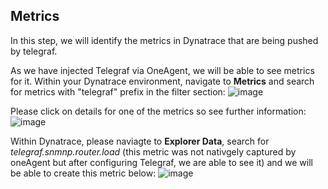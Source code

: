 ## Metrics
In this step, we will identify the metrics in Dynatrace that are being pushed by telegraf.

As we have injected Telegraf via OneAgent, we will be able to see metrics for it. Within your Dynatrace environment, navigate to **Metrics** and search for metrics with "telegraf" prefix in the filter section:
![image](./images/Dynatrace-metric.png)

Please click on details for one of the metrics so see further information:
![image](./images/Metrics.png)

Within Dynatrace, please naviagte to **Explorer Data**, search for *telegraf.snmnp.router.load* (this metric was not nativgely captured by oneAgent but after configuring Telegraf, we are able to see it) and we will be able to create this metric below:
![image](./images/Data-explorer-SNMP.png)

